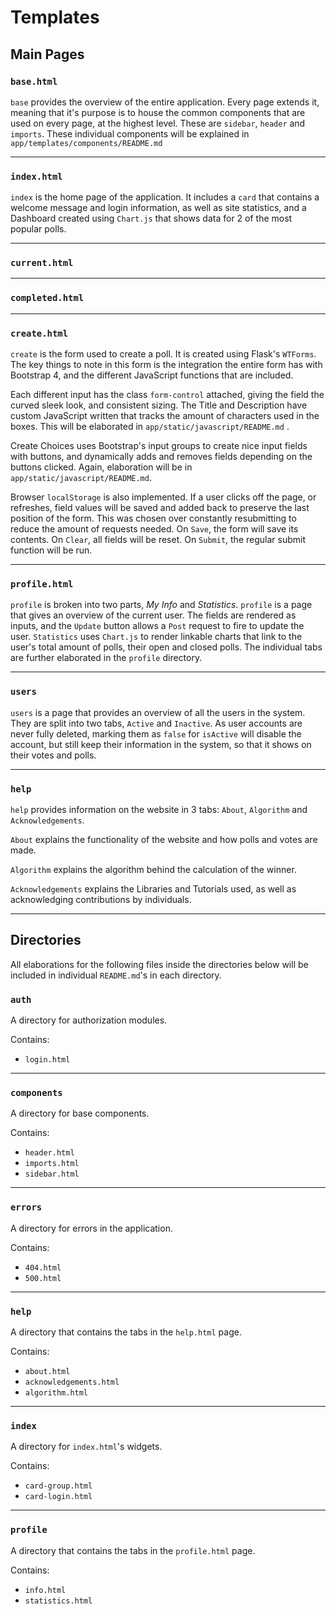 # Templates

## Main Pages

### `base.html`

`base` provides the overview of the entire application. Every page extends it, meaning that it's purpose is to house the
common components that are used on every page, at the highest level. These are `sidebar`, `header` and `imports`. These
individual components will be explained in `app/templates/components/README.md`

---

### `index.html`

`index` is the home page of the application. It includes a `card` that contains a welcome message and login information,
as well as site statistics, and a Dashboard created using `Chart.js` that shows data for 2 of the most popular polls.

---

### `current.html`

---

### `completed.html`

---

### `create.html`

`create` is the form used to create a poll. It is created using Flask's `WTForms`. The key things to note in this form
is the integration the entire form has with Bootstrap 4, and the different JavaScript functions that are included. 

Each different input has the class `form-control` attached, giving the field the curved sleek look, and consistent sizing.
The Title and Description have custom JavaScript written that tracks the amount of characters used in the boxes. This will
be elaborated in `app/static/javascript/README.md` .

Create Choices uses Bootstrap's input groups to create nice input fields with buttons, and dynamically adds and removes fields
depending on the buttons clicked. Again, elaboration will be in `app/static/javascript/README.md`.

Browser `localStorage` is also implemented. If a user clicks off the page, or refreshes, field values will be saved and
added back to preserve the last position of the form. This was chosen over constantly resubmitting to reduce the amount of requests
needed. On `Save`, the form will save its contents. On `Clear`, all fields will be reset. On `Submit`, the regular submit function
will be run.

---

### `profile.html`

`profile` is broken into two parts, *My Info* and *Statistics*. `profile` is a page that gives an overview of the current user. 
The fields are rendered as inputs, and the `Update` button allows a `Post` request to fire to update the user. `Statistics` uses
`Chart.js` to render linkable charts that link to the user's total amount of polls, their open and closed polls. The individual
tabs are further elaborated in the `profile` directory.

---

### `users`

`users` is a page that provides an overview of all the users in the system. They are split into two tabs, `Active` and 
`Inactive`. As user accounts are never fully deleted, marking them as `false` for `isActive` will disable the account, but
still keep their information in the system, so that it shows on their votes and polls.

---

### `help`

`help` provides information on the website in 3 tabs: `About`, `Algorithm` and `Acknowledgements`. 

`About` explains the functionality of the website and how polls and votes are made.

`Algorithm` explains the algorithm behind the calculation of the winner.

`Acknowledgements` explains the Libraries and Tutorials used, as well as acknowledging contributions by individuals.

---

## Directories

All elaborations for the following files inside the directories below will be included in individual `README.md`'s in each directory.

### `auth`

A directory for authorization modules.

Contains:
- `login.html`

---

### `components`

A directory for base components.

Contains: 
- `header.html`
- `imports.html`
- `sidebar.html`

---

### `errors`

A directory for errors in the application.

Contains:
- `404.html`
- `500.html`

---

### `help`

A directory that contains the tabs in the `help.html` page.

Contains:
- `about.html`
- `acknowledgements.html`
- `algorithm.html`

---

### `index`

A directory for `index.html`'s widgets.

Contains:
- `card-group.html`
- `card-login.html`

---

### `profile`

A directory that contains the tabs in the `profile.html` page.

Contains:
- `info.html`
- `statistics.html`